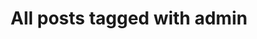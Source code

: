 ---
layout: tag
title: "All posts tagged with admin"
permalink: /weblog/tags/admin/
taxonomy: admin
---
